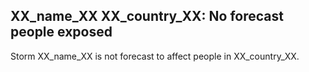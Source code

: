 ## XX_name_XX XX_country_XX: No forecast people exposed

Storm XX_name_XX is not forecast to affect people in XX_country_XX.
